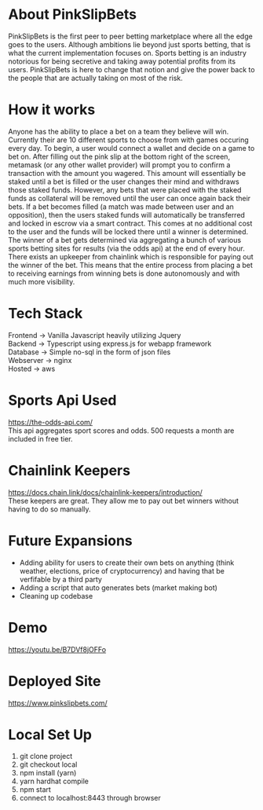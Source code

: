# About PinkSlipBets

PinkSlipBets is the first peer to peer betting marketplace where all the edge goes to the users. Although ambitions lie beyond just sports betting, that is what the current implementation focuses on. Sports betting is an industry notorious for being secretive and taking away potential profits from its users. PinkSlipBets is here to change that notion and give the power back to the people that are actually taking on most of the risk.

# How it works
Anyone has the ability to place a bet on a team they believe will win. Currently their are 10 different sports to choose from with games occuring every day. To begin, a user would connect a wallet and decide on a game to bet on. After filling out the pink slip at the bottom right of the screen, metamask (or any other wallet provider) will prompt you to confirm a transaction with the amount you wagered. This amount will essentially be staked until a bet is filled or the user changes their mind and withdraws those staked funds. However, any bets that were placed with the staked funds as collateral will be removed until the user can once again back their bets. If a bet becomes filled (a match was made between user and an opposition), then the users staked funds will automatically be transferred and locked in escrow via a smart contract. This comes at no additional cost to the user and the funds will be locked there until a winner is determined. The winner of a bet gets determined via aggregating a bunch of various sports betting sites for results (via the odds api) at the end of every hour. There exists an upkeeper from chainlink which is responsible for paying out the winner of the bet. This means that the entire process from placing a bet to receiving earnings from winning bets is done autonomously and with much more visibility. 
# Tech Stack

Frontend -> Vanilla Javascript heavily utilizing Jquery<br>
Backend -> Typescript using express.js for webapp framework<br>
Database -> Simple no-sql in the form of json files<br>
Webserver -> nginx<br>
Hosted -> aws<br>

# Sports Api Used
https://the-odds-api.com/ <br>
This api aggregates sport scores and odds. 500 requests a month are included in free tier.

# Chainlink Keepers
https://docs.chain.link/docs/chainlink-keepers/introduction/ <br>
These keepers are great. They allow me to pay out bet winners without having to do so manually.

# Future Expansions
- Adding ability for users to create their own bets on anything (think weather, elections, price of cryptocurrency) and having that be verfifable by a third party
- Adding a script that auto generates bets (market making bot)
- Cleaning up codebase

# Demo
https://youtu.be/B7DVf8jOFFo

# Deployed Site
https://www.pinkslipbets.com/

# Local Set Up
1. git clone project
2. git checkout local
3. npm install (yarn)
4. yarn hardhat compile
5. npm start
6. connect to localhost:8443 through browser
